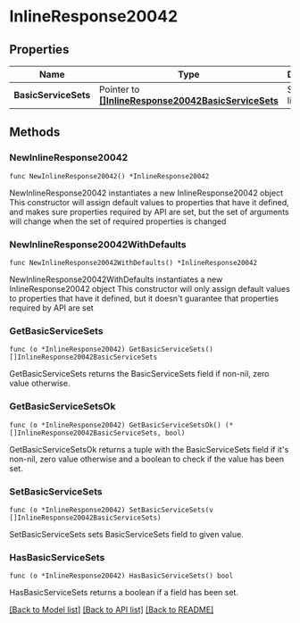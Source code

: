 # InlineResponse20042

## Properties

Name | Type | Description | Notes
------------ | ------------- | ------------- | -------------
**BasicServiceSets** | Pointer to [**[]InlineResponse20042BasicServiceSets**](InlineResponse20042BasicServiceSets.md) | SSID status list | [optional] 

## Methods

### NewInlineResponse20042

`func NewInlineResponse20042() *InlineResponse20042`

NewInlineResponse20042 instantiates a new InlineResponse20042 object
This constructor will assign default values to properties that have it defined,
and makes sure properties required by API are set, but the set of arguments
will change when the set of required properties is changed

### NewInlineResponse20042WithDefaults

`func NewInlineResponse20042WithDefaults() *InlineResponse20042`

NewInlineResponse20042WithDefaults instantiates a new InlineResponse20042 object
This constructor will only assign default values to properties that have it defined,
but it doesn't guarantee that properties required by API are set

### GetBasicServiceSets

`func (o *InlineResponse20042) GetBasicServiceSets() []InlineResponse20042BasicServiceSets`

GetBasicServiceSets returns the BasicServiceSets field if non-nil, zero value otherwise.

### GetBasicServiceSetsOk

`func (o *InlineResponse20042) GetBasicServiceSetsOk() (*[]InlineResponse20042BasicServiceSets, bool)`

GetBasicServiceSetsOk returns a tuple with the BasicServiceSets field if it's non-nil, zero value otherwise
and a boolean to check if the value has been set.

### SetBasicServiceSets

`func (o *InlineResponse20042) SetBasicServiceSets(v []InlineResponse20042BasicServiceSets)`

SetBasicServiceSets sets BasicServiceSets field to given value.

### HasBasicServiceSets

`func (o *InlineResponse20042) HasBasicServiceSets() bool`

HasBasicServiceSets returns a boolean if a field has been set.


[[Back to Model list]](../README.md#documentation-for-models) [[Back to API list]](../README.md#documentation-for-api-endpoints) [[Back to README]](../README.md)


